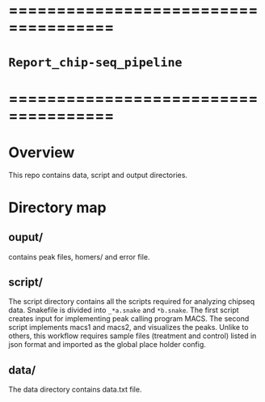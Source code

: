 # =====================================
# `Report_chip-seq_pipeline`
# =====================================
# Overview
This repo contains data, script and output directories. 

# Directory map
## ouput/ 
contains peak files, homers/ and error file. 

## script/ 
The script directory contains all the scripts required for analyzing chipseq
data. Snakefile is divided into `_*a.snake` and `*b.snake`. The first script
creates input for implementing peak calling program MACS. The second script
implements macs1 and macs2, and visualizes the peaks. Unlike to others, this
workflow requires sample files (treatment and control) listed in json format
and imported as the global place holder config.

## data/
The data directory contains data.txt file.

